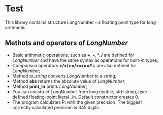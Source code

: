 # Test
<p>This library contains structure LongNumber - a floating point type for long arithmetic.</p>

## Methots and operators of *LongNumber*
- Basic arithmetic operations, such as **+**, **-**, *, **/** are defined for *LongNumber* and have the same syntax as operations for built-in types;
- Comparison operators **>/</>=/<=/==/!=** are also defined for *LongNumber*;
- Method *to_string* converts *LongNumber* to a string;
- Method **abs** returns the absolute value of *LongNumber*;
- Method **print_ln** prints *LongNumber*;
- You can construct LongNumber from long double, std::string, user-defined floating-point literal _ln. Default constructor creates 0.
- The program calculates Pi with the given precision. The biggest correctly calculated precision is 345 digits. 